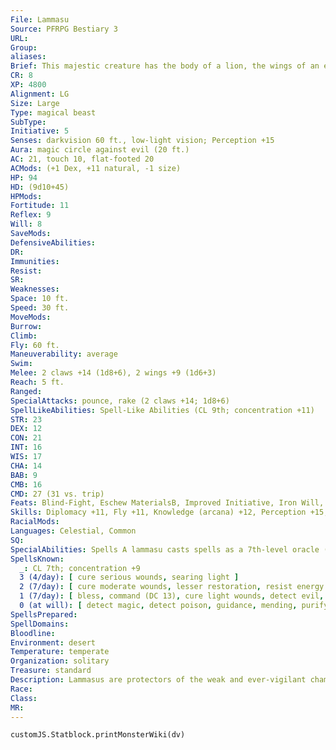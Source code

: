 ```yaml
---
File: Lammasu
Source: PFRPG Bestiary 3
URL: 
Group: 
aliases: 
Brief: This majestic creature has the body of a lion, the wings of an eagle, and the face of a wise human man.
CR: 8
XP: 4800
Alignment: LG
Size: Large
Type: magical beast
SubType: 
Initiative: 5
Senses: darkvision 60 ft., low-light vision; Perception +15
Aura: magic circle against evil (20 ft.)
AC: 21, touch 10, flat-footed 20
ACMods: (+1 Dex, +11 natural, -1 size)
HP: 94
HD: (9d10+45)
HPMods: 
Fortitude: 11
Reflex: 9
Will: 8
SaveMods: 
DefensiveAbilities: 
DR: 
Immunities: 
Resist: 
SR: 
Weaknesses: 
Space: 10 ft.
Speed: 30 ft.
MoveMods: 
Burrow: 
Climb: 
Fly: 60 ft.
Maneuverability: average
Swim: 
Melee: 2 claws +14 (1d8+6), 2 wings +9 (1d6+3)
Reach: 5 ft.
Ranged: 
SpecialAttacks: pounce, rake (2 claws +14; 1d8+6)
SpellLikeAbilities: Spell-Like Abilities (CL 9th; concentration +11)   3/day-greater invisibility   1/day-dimension door
STR: 23
DEX: 12
CON: 21
INT: 16
WIS: 17
CHA: 14
BAB: 9
CMB: 16
CMD: 27 (31 vs. trip)
Feats: Blind-Fight, Eschew MaterialsB, Improved Initiative, Iron Will, Lightning Reflexes, Power Attack
Skills: Diplomacy +11, Fly +11, Knowledge (arcana) +12, Perception +15, Sense Motive +12
RacialMods: 
Languages: Celestial, Common
SQ: 
SpecialAbilities: Spells A lammasu casts spells as a 7th-level oracle (Advanced Player's Guide 44), but does not gain any other class abilities possessed by an oracle. It ignores all divine focus material components for spells it casts.
SpellsKnown:
  _: CL 7th; concentration +9
  3 (4/day): [ cure serious wounds, searing light ]
  2 (7/day): [ cure moderate wounds, lesser restoration, resist energy ]
  1 (7/day): [ bless, command (DC 13), cure light wounds, detect evil, divine favor ]
  0 (at will): [ detect magic, detect poison, guidance, mending, purify food and drink, resistance, stabilize ]
SpellsPrepared: 
SpellDomains: 
Bloodline: 
Environment: desert
Temperature: temperate
Organization: solitary
Treasure: standard
Description: Lammasus are protectors of the weak and ever-vigilant champions against evil. These noble creatures dwell in crumbling desert ruins or other remote areas, where they tirelessly fight against the forces of darkness, hoping to defend those they consider lesser races from the evils that often lurk in such places.  Although most of these winged sentinels prove wise and knowledgeable about those who would seek to do evil in their lands, many races find lammasus arrogant, dismissive, and patronizing, taking umbrage at their superior attitudes and affectations. Such reactions confuse and sometimes insult these highly honorable creatures, who seek only to do good and aid those weaker than themselves. Lammasus who witness members of other races actively combating evil typically prove more sensitive and address such allies as equals. Should good-aligned creatures prove their skill and overcome any differences of attitude they might have with one of these majestic beings, they find a true and noble ally and an invaluable resource for those hoping to defeat evil.  Lammasus are quite parental toward those who join their cause, bringing a lifetime of experience to any struggle. This often makes them stern, but those who know lammasus find them to be extremely caring about those they protect. A lammasu eagerly lays down its own life to protect those in peril if such a sacrifice might win the day. Most lammasus are 8 feet in length and weigh approximately 900 pounds.
Race: 
Class: 
MR: 
---
```

```dataviewjs
customJS.Statblock.printMonsterWiki(dv)
```
